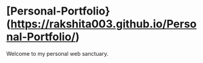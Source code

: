 # [Personal-Portfolio}(https://rakshita003.github.io/Personal-Portfolio/)

Welcome to my personal web sanctuary.

